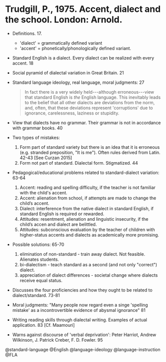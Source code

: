# Trudgill, P., 1975. Accent, dialect and the school. London: Arnold. 

- Definitions. 17.
  - 'dialect' = grammatically defined variant
  - 'accent' = phonetically/phonologically defined variant.

- Standard English is a dialect. Every dialect can be realized with every accent. 18

- Social pyramid of dialectal variation in Great Britain. 21

- Standard language ideology, real language, moral judgments: 27

  > In fact there is a very widely held---although erroneous---view that standard English is *the* English language. This inevitably leads to the belief that all other dialects are deviations from the norm, and, often, that these deviations represent 'corruptions' due to ignorance, carelessness, laziness or stupidity.

- View that dialects have no grammar. Their grammar is not in accordance with grammar books. 40

- Two types of mistakes:
  1. Form part of standard variety but there is an idea that it is erroneous (e.g. stranded preposition, "It is me"). Often rules derived from Latin. 42-43 [See Curzan 2015]
  2. Form not part of standard. Dialectal form. Stigmatized. 44

- Pedagogical/educational problems related to standard-dialect variation: 63-64
  1. Accent: reading and spelling difficulty, if the teacher is not familiar with the child's accent.
  2. Accent: alienation from school, if attempts are made to change the child’s accent.
  3. Dialect: interference from the native dialect in standard English, if standard English is required or rewarded.
  4. Attitudes: resentment, alienation and linguistic insecurity, if the child’s accen and dialect are belittled.
  5. Attitudes: subconscious evaluation by the teacher of children with higher-status accents and dialects as academically more promising. 

- Possible solutions: 65-70
  1. elimination of non-standard - train away dialect. Not feasible. Alienates students.
  2. bi-dialectism - teach standard as a second (and not only "correct") dialect.
  3. appreciation of dialect differences - societal change where dialects receive equal status.

- Discusses the four proficiencies and how they ought to be related to dialect/standard. 73-81

- Moral judgments: "Many people now regard even a singe 'spelling mistake' as a incontrovertible evidence of abysmal ignorance" 81

- Writing reading skills through dialectal writing. Examples of actual application. 83 [Cf. Maamouri]

- Warns against discourse of 'verbal deprivation': Peter Harriot, Andrew Wilkinson, J. Patrick Creber, F. D. Fowler. 95

@standard-language
@English
@language-ideology
@language-instruction
@FLA
